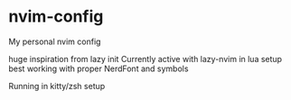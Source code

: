 # nvim-config
My personal nvim config

huge inspiration from lazy init
Currently active with lazy-nvim in lua setup
best working with proper NerdFont and symbols

Running in kitty/zsh setup
